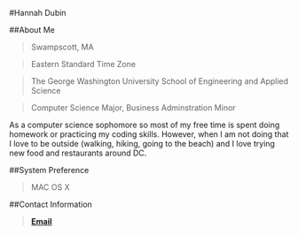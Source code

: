#Hannah Dubin 

##About Me
  >Swampscott, MA
  
  >Eastern Standard Time Zone 
  
  >The George Washington University School of Engineering and Applied Science
  
  >Computer Science Major, Business Adminstration Minor
  
 As a computer science sophomore so most of my free time is spent doing homework or practicing my coding skills. 
 However, when I am not doing that I love to be outside (walking, hiking, going to the beach) and I love trying 
 new food and restaurants around DC.
  
##System Preference
  >MAC OS X
  
##Contact Information
  >[**Email**](hannahgdubin@gwu.edu)
